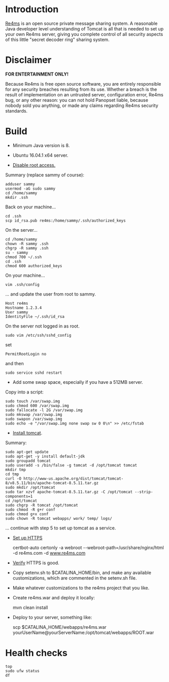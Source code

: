 # Introduction

[Re4ms](http://re4ms.com) is an open source private message sharing system.
A reasonable Java developer level understanding of Tomcat
is all that is needed to set up your own Re4ms server, giving
you complete control of all security aspects of this little
"secret decoder ring" sharing system.

# Disclaimer

**FOR ENTERTAINMENT ONLY!**

Because Re4ms is free open source software, you are entirely responsible 
for any security breaches resulting from its use.  Whether a breach is the result 
of implementation on an untrusted server, configuration error, Re4ms bug, 
or any other reason:  you can not hold Panopset liable, because nobody 
sold you anything, or made any claims regarding Re4ms security standards.

# Build

* Minimum Java version is 8.

* Ubuntu 16.04.1 x64 server.
* [Disable root access.](https://www.digitalocean.com/community/tutorials/initial-server-setup-with-ubuntu-16-04)

Summary (replace sammy of course):

    adduser sammy
    usermod -aG sudo sammy
    cd /home/sammy
    mkdir .ssh

Back on your machine...

    cd .ssh
    scp id_rsa.pub re4ms:/home/sammy/.ssh/authorized_keys
    
On the server...

    cd /home/sammy
    chown -R sammy .ssh
    chgrp -R sammy .ssh
    su - sammy
    chmod 700 ~/.ssh
    cd .ssh
    chmod 600 authorized_keys
    
On your machine...

    vim .ssh/config
    
... and update the user from root to sammy.

    Host re4ms
    Hostname 1.2.3.4
    User sammy
    IdentityFile ~/.ssh/id_rsa

On the server not logged in as root.

    sudo vim /etc/ssh/sshd_config

set

    PermitRootLogin no

and then

    sudo service sshd restart

* Add some swap space, especially if you have a 512MB server.

Copy into a script:

    sudo touch /var/swap.img
    sudo chmod 600 /var/swap.img
    sudo fallocate -l 2G /var/swap.img
    sudo mkswap /var/swap.img
    sudo swapon /var/swap.img
    sudo echo -e "/var/swap.img none swap sw 0 0\n" >> /etc/fstab

* [Install tomcat](https://www.digitalocean.com/community/tutorials/how-to-install-apache-tomcat-8-on-ubuntu-16-04).

Summary:

    sudo apt-get update
    sudo apt-get -y install default-jdk
    sudo groupadd tomcat
    sudo useradd -s /bin/false -g tomcat -d /opt/tomcat tomcat
    mkdir tmp
    cd tmp
    curl -O http://www-us.apache.org/dist/tomcat/tomcat-8/v8.5.11/bin/apache-tomcat-8.5.11.tar.gz
    sudo mkdir /opt/tomcat
    sudo tar xzvf apache-tomcat-8.5.11.tar.gz -C /opt/tomcat --strip-components=1
    cd /opt/tomcat
    sudo chgrp -R tomcat /opt/tomcat
    sudo chmod -R g+r conf
    sudo chmod g+x conf
    sudo chown -R tomcat webapps/ work/ temp/ logs/
    
... continue with step 5 to set up tomcat as a service.

    
* [Set up HTTPS](https://www.digitalocean.com/community/tutorials/how-to-secure-nginx-with-let-s-encrypt-on-ubuntu-14-04)

    certbot-auto certonly -a webroot --webroot-path=/usr/share/nginx/html -d re4ms.com -d www.re4ms.com
    
* [Verify](https://www.ssllabs.com) HTTPS is good.
* Copy setenv.sh to $CATALINA_HOME/bin, and make any available customizations, which are commented in the setenv.sh file.
* Make whatever customizations to the re4ms project that you like.
* Create re4ms.war and deploy it locally:

    mvn clean install

* Deploy to your server, something like:

    scp $CATALINA_HOME/webapps/re4ms.war yourUserName@yourServerName:/opt/tomcat/webapps/ROOT.war

# Health checks

    top
    sudo ufw status
    df

    
